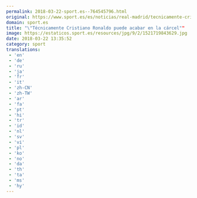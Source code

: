 ```yaml
---
permalink: 2018-03-22-sport.es--764545796.html
original: https://www.sport.es/es/noticias/real-madrid/tecnicamente-cristiano-ronaldo-puede-acabar-carcel-6708230?utm_source=rss-noticias&utm_medium=feed&utm_campaign=real-madrid
domain: sport.es
title: "\"Técnicamente Cristiano Ronaldo puede acabar en la cárcel""
image: https://estaticos.sport.es/resources/jpg/9/2/1521719843629.jpg
date: 2018-03-22 13:35:52
category: sport
translations: 
 - 'en'
 - 'de'
 - 'ru'
 - 'ja'
 - 'fr'
 - 'it'
 - 'zh-CN'
 - 'zh-TW'
 - 'ar'
 - 'fa'
 - 'pt'
 - 'hi'
 - 'tr'
 - 'id'
 - 'nl'
 - 'sv'
 - 'vi'
 - 'pl'
 - 'ko'
 - 'no'
 - 'da'
 - 'th'
 - 'ta'
 - 'ms'
 - 'hy'
---
```


